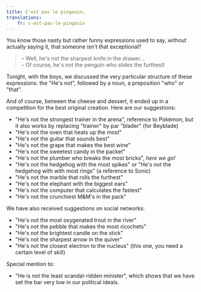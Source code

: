 ```yaml
---
title: C'est pas le pingouin…
translations:
    fr: c-est-pas-le-pingouin
---
```


You know those nasty but rather funny expressions used to say, without actually saying it, that someone isn't that exceptional?

> – Well, he's not the sharpest knife in the drawer…  
> – Of course, he's not the penguin who slides the furthest!

Tonight, with the boys, we discussed the very particular structure of these expressions: the "He's not", followed by a noun, a preposition "who" or "that".

And of course, between the cheese and dessert, it ended up in a competition for the best original creation. Here are our suggestions:

-   "He's not the strongest trainer in the arena", reference to Pokémon, but it also works by replacing "trainer" by par "blader" (for Beyblade)
-   "He's not the oven that heats up the most"
-   "He's not the guitar that sounds best"
-   "He's not the grape that makes the best wine"
-   "He's not the sweetest candy in the packet"
-   "He's not the plumber who breaks the most bricks", _here we go!_
-   "He's not the hedgehog with the most spikes" or "He's not the hedgehog with with most rings" (a reference to Sonic)
-   "He's not the marble that rolls the furthest"
-   "He's not the elephant with the biggest ears"
-   "He's not the computer that calculates the fastest"
-   "He's not the crunchiest M&M's in the pack"

We have also received suggestions on social networks:

-   "He's not the most oxygenated trout in the river"
-   "He's not the pebble that makes the most ricochets"
-   "He's not the brightest candle on the stick"
-   "He's not the sharpest arrow in the quiver"
-   "He's not the closest electron to the nucleus" (this one, you need a certain level of skill)

Special mention to:

-   "He is not the least scandal-ridden minister", which shows that we have set the bar very low in our political ideals.

